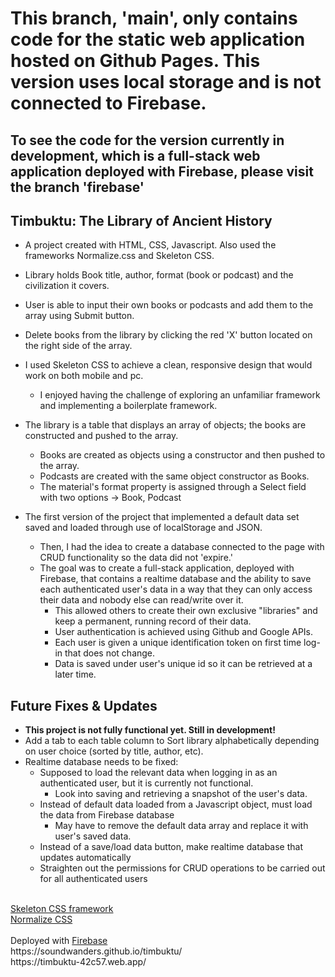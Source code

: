 # This branch, 'main', only contains code for the static web application hosted on Github Pages. This version uses local storage and is not connected to Firebase.
  ## To see the code for the version currently in development, which is a full-stack web application deployed with Firebase, please visit the branch 'firebase'

## Timbuktu: The Library of Ancient History
  - A project created with HTML, CSS, Javascript. Also used the frameworks Normalize.css and Skeleton CSS.
  - Library holds Book title, author, format (book or podcast) and the civilization it covers.
  - User is able to input their own books or podcasts and add them to the array using Submit button.
  - Delete books from the library by clicking the red 'X' button located on the right side of the array.
  - I used Skeleton CSS to achieve a clean, responsive design that would work on both mobile and pc.
    - I enjoyed having the challenge of exploring an unfamiliar framework and implementing a boilerplate framework.
  - The library is a table that displays an array of objects; the books are constructed and pushed to the array.
    - Books are created as objects using a constructor and then pushed to the array.
    - Podcasts are created with the same object constructor as Books.
    - The material's format property is assigned through a Select field with two options -> Book, Podcast

  - The first version of the project that implemented a default data set saved and loaded through use of localStorage and JSON.
     - Then, I had the idea to create a database connected to the page with CRUD functionality so the data did not 'expire.'
     - The goal was to create a full-stack application, deployed with Firebase, that contains a realtime database and the ability to save each authenticated user's data in a way that they can only access their data and nobody else can read/write over it.
       - This allowed others to create their own exclusive "libraries" and keep a permanent, running record of their data.
       - User authentication is achieved using Github and Google APIs.
       - Each user is given a unique identification token on first time log-in that does not change.
       - Data is saved under user's unique id so it can be retrieved at a later time.

## Future Fixes & Updates
  - **This project is not fully functional yet. Still in development!**
  - Add a tab to each table column to Sort library alphabetically depending on user choice (sorted by title, author, etc).
  - Realtime database needs to be fixed:
    - Supposed to load the relevant data when logging in as an authenticated user, but it is currently not functional.
      - Look into saving and retrieving a snapshot of the user's data.
    - Instead of default data loaded from a Javascript object, must load the data from Firebase database
      - May have to remove the default data array and replace it with user's saved data.
    - Instead of a save/load data button, make realtime database that updates automatically
    - Straighten out the permissions for CRUD operations to be carried out for all authenticated users
<br>
<a href = "http://getskeleton.com">Skeleton CSS framework</a>
<br>
<a href = "https://github.com/necolas/normalize.css/">Normalize CSS</a>
<br>
<br>
Deployed with <a href = "https://firebase.google.com/">Firebase</a> <br>
https://soundwanders.github.io/timbuktu/ <br>
https://timbuktu-42c57.web.app/
